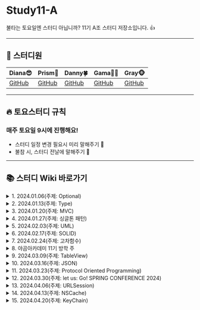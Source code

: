 # Study11-A
불타는 토요일엔 스터디 아닙니까? 11기 A조 스터디 저장소입니다. 👍

- - -

## 🍎 스터디원
| Diana😎 | Prism🌈 | Danny🍀 | Gama👩‍🍳 | Gray🐵 |
| --- | --- | --- | --- | --- |
| [GitHub](https://github.com/Diana-yjh) | [GitHub](https://github.com/PrismSpirit) | [GitHub](https://github.com/dannykim1215) | [GitHub]() | [GitHub](https://github.com/yawoong2) |

- - -

## 🔥 토요스터디 규칙 

### 매주 토요일 9시에 진행해요!
- 스터디 일정 변경 필요시 미리 말해주기 🙏
- 불참 시, 스터디 전날에 말해주기 🙏

- - -

## 📚 스터디 Wiki 바로가기
<details>
<summary>1. 2024.01.06(주제: Optional)</summary>
  😁 참석자: Diana, Prism, Danny<br>
  🔎 [Wiki Go!](https://github.com/Diana-yjh/Study11-A/wiki/Week1)
</details>

<details>
<summary>2. 2024.01.13(주제: Type)</summary>
  😁 참석자: Diana, Prism, Danny, Gama<br>
  🔎 [Wiki Go!](https://github.com/Diana-yjh/Study11-A/wiki/Week2)
</details>

<details>
<summary>3. 2024.01.20(주제: MVC)</summary>
  😁 참석자: Diana, Prism, Danny<br>
  🔎 [Wiki Go!](https://github.com/Diana-yjh/Study11-A/wiki/Week3)
</details>

<details>
<summary>4. 2024.01.27(주제: 싱글톤 패턴)</summary>
  😁 참석자: Diana, Prism, Danny, Gama, Gray<br>
  🔎 [Wiki Go!](https://github.com/Diana-yjh/Study11-A/wiki/Week4)
</details>

<details>
<summary>5. 2024.02.03(주제: UML)</summary>
  😁 참석자: Diana, Prism, Danny, Gama(개인사정으로 불참), Gray<br>
  🔎 [Wiki Go!](https://github.com/Diana-yjh/Study11-A/wiki/Week5)
</details>

<details>
<summary>6. 2024.02.17(주제: SOLID)</summary>
  😁 참석자: Diana, Prism, Danny(개인사정으로 불참), Gama(개인사정으로 불참), Gray<br>
  🔎 [Wiki Go!](https://github.com/Diana-yjh/Study11-A/wiki/Week6)
</details>

<details>
<summary>7. 2024.02.24(주제: 고차함수)</summary>
  😁 참석자: Diana, Prism, Danny, Gray<br>
  🔎 [Wiki Go!](https://github.com/Diana-yjh/Study11-A/wiki/Week7)
</details>

<details>
<summary>8. 야곰아카데미 11기 방학 주 </summary>
  😁 즐거운 방학 !!
</details>

<details>
<summary>9. 2024.03.09(주제: TableView)</summary>
  😁 참석자: Diana, Prism, Danny<br>
  🔎 [Wiki Go!](https://github.com/Diana-yjh/Study11-A/wiki/Week9)
</details>

<details>
<summary>10. 2024.03.16(주제: JSON)</summary>
  😁 참석자: Diana, Prism, Danny, Gray<br>
  🔎 [Wiki Go!](https://github.com/Diana-yjh/Study11-A/wiki/Week10)
</details>

<details>
<summary>11. 2024.03.23(주제: Protocol Oriented Programming)</summary>
  😁 참석자: Prism, Danny, Gray<br>
  🔎 [Wiki Go!](https://github.com/Diana-yjh/Study11-A/wiki/Week11)
</details>

<details>
<summary>12. 2024.03.30(주제: let us: Go! SPRING CONFERENCE 2024)</summary>
  😁 참석자: Diana, Prism, Danny, Gray<br>
</details>

<details>
<summary>13. 2024.04.06(주제: URLSession)</summary>
  😁 참석자: Diana, Prism, Danny, Gray<br>
  🔎 [Wiki Go!](https://github.com/Diana-yjh/Study11-A/wiki/Week13)
</details>

<details>
<summary>14. 2024.04.13(주제: NSCache)</summary>
  😁 참석자: Prism<br>
  🔎 [Wiki Go!](https://github.com/Diana-yjh/Study11-A/wiki/Week14)
</details>

<details>
<summary>15. 2024.04.20(주제: KeyChain)</summary>
  😁 참석자: Prism, Gray<br>
  🔎 [Wiki Go!](https://github.com/Diana-yjh/Study11-A/wiki/Week15)
</details>
